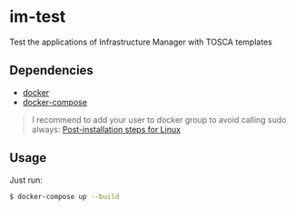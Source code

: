 # im-test
Test the applications of Infrastructure Manager with TOSCA templates

## Dependencies
* [docker](https://www.docker.com/)
* [docker-compose](https://docs.docker.com/compose/)

> I recommend to add your user to docker group to avoid calling sudo always:
> [Post-installation steps for Linux](https://docs.docker.com/install/linux/linux-postinstall)

## Usage
Just run:
```sh
$ docker-compose up --build
```


